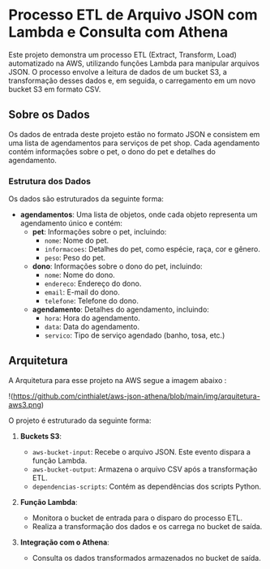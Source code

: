 # Processo ETL de Arquivo JSON com Lambda e Consulta com Athena

Este projeto demonstra um processo ETL (Extract, Transform, Load) automatizado na AWS, utilizando funções Lambda para manipular arquivos JSON. 
O processo envolve a leitura de dados de um bucket S3, a transformação desses dados e, em seguida, o carregamento em um novo bucket S3 em formato CSV.

## Sobre os Dados

Os dados de entrada deste projeto estão no formato JSON e consistem em uma lista de agendamentos para serviços de pet shop. 
Cada agendamento contém informações sobre o pet, o dono do pet e detalhes do agendamento.

### Estrutura dos Dados

Os dados são estruturados da seguinte forma:

- **agendamentos**: Uma lista de objetos, onde cada objeto representa um agendamento único e contém:
  - **pet**: Informações sobre o pet, incluindo:
    - `nome`: Nome do pet.
    - `informacoes`: Detalhes do pet, como espécie, raça, cor e gênero.
    - `peso`: Peso do pet.
  - **dono**: Informações sobre o dono do pet, incluindo:
    - `nome`: Nome do dono.
    - `endereco`: Endereço do dono.
    - `email`: E-mail do dono.
    - `telefone`: Telefone do dono.
  - **agendamento**: Detalhes do agendamento, incluindo:
    - `hora`: Hora do agendamento.
    - `data`: Data do agendamento.
    - `servico`: Tipo de serviço agendado (banho, tosa, etc.)

## Arquitetura
A Arquitetura para esse projeto na AWS segue a imagem abaixo :

!(https://github.com/cinthialet/aws-json-athena/blob/main/img/arquitetura-aws3.png)

O projeto é estruturado da seguinte forma:

1. **Buckets S3**: 
    - `aws-bucket-input`: Recebe o arquivo JSON. Este evento dispara a função Lambda.
    - `aws-bucket-output`: Armazena o arquivo CSV após a transformação ETL.
    - `dependencias-scripts`: Contém as dependências dos scripts Python.

2. **Função Lambda**: 
    - Monitora o bucket de entrada para o disparo do processo ETL.
    - Realiza a transformação dos dados e os carrega no bucket de saída.

3. **Integração com o Athena**: 
    - Consulta os dados transformados armazenados no bucket de saída.

